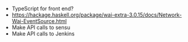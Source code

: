 * TypeScript for front end?
* https://hackage.haskell.org/package/wai-extra-3.0.15/docs/Network-Wai-EventSource.html
* Make API calls to sensu
* Make API calls to Jenkins

